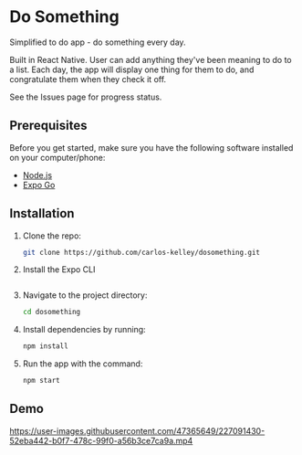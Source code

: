 # Do Something
Simplified to do app - do something every day.

Built in React Native. User can add anything they've been meaning to do to a list. Each day, the app will display one thing for them to do, and congratulate them when they check it off.

See the Issues page for progress status.

## Prerequisites

Before you get started, make sure you have the following software installed on your computer/phone:

- [Node.js](https://nodejs.org/en/)
- [Expo Go](https://expo.dev/client)

## Installation

1. Clone the repo: 
   ```sh
   git clone https://github.com/carlos-kelley/dosomething.git
   ```
   
2. Install the Expo CLI
```npm install -g expo-cli
```

3. Navigate to the project directory: 
   ```sh
   cd dosomething
   ```
4. Install dependencies by running:
   ```sh
   npm install
   ```
5. Run the app with the command:
   ```sh
   npm start

## Demo


https://user-images.githubusercontent.com/47365649/227091430-52eba442-b0f7-478c-99f0-a56b3ce7ca9a.mp4



